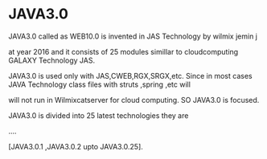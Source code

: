 JAVA3.0
=======

JAVA3.0 called  as  WEB10.0  is  invented in  JAS  Technology by  wilmix  jemin j

at  year  2016  and it  consists  of  25  modules  simillar  to  cloudcomputing  GALAXY  Technology  JAS.


JAVA3.0  is  used  only  with   JAS,CWEB,RGX,SRGX,etc. Since  in most  cases JAVA Technology class files with  struts  ,spring ,etc   will

will not   run in Wilmixcatserver  for  cloud  computing. SO  JAVA3.0  is focused.


JAVA3.0   is  divided into  25 latest  technologies  they  are

....



  [JAVA3.0.1 ,JAVA3.0.2  upto  JAVA3.0.25].

